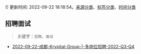 :alarm_clock: 更新时间: 2022-09-22 18:18:54。[来源分类](../README.md)、[标签分类](../TAGS.md)、[时间分类](../TIMELINE.md)

## 招聘面试


> 关键字：`招聘`、`面试`



- [2022-09-22-成都-Krypital-Group-|-多岗位招聘-2022-Q3-Q4](https://www.v2ex.com/t/882230) 